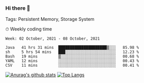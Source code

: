 ### Hi there 👋

Tags: Persistent Memory, Storage System

<!--

[![Anurag's github stats](https://github-readme-stats.vercel.app/api?username=wwyf)](https://github.com/anuraghazra/github-readme-stats)

[![Anurag's github stats](https://github-readme-stats.vercel.app/api?username=wwyf&count_private=true)](https://github.com/anuraghazra/github-readme-stats)


[![Top Langs](https://github-readme-stats.vercel.app/api/top-langs/?username=wwyf&count_private=true&&hide=jupyter%20notebook,html)](https://github.com/anuraghazra/github-readme-stats)



-->


⏱ Weekly coding time

<!--START_SECTION:waka-->
```text
Week: 02 October, 2021 - 08 October, 2021

Java   41 hrs 31 mins  █████████████████████▒░░░   85.98 % 
sh     5 hrs 54 mins   ███░░░░░░░░░░░░░░░░░░░░░░   12.23 % 
Bash   19 mins         ▒░░░░░░░░░░░░░░░░░░░░░░░░   00.68 % 
YAML   12 mins         ░░░░░░░░░░░░░░░░░░░░░░░░░   00.43 % 
CSV    11 mins         ░░░░░░░░░░░░░░░░░░░░░░░░░   00.41 % 
```
<!--END_SECTION:waka-->



[![Anurag's github stats](https://github-readme-stats.vercel.app/api?username=wwyf&count_private=true&show_icons=true&hide_border=true)](https://github.com/anuraghazra/github-readme-stats) [![Top Langs](https://github-readme-stats.vercel.app/api/top-langs/?username=wwyf&count_private=true&hide=jupyter%20notebook,html,OpenEdge%20ABL&langs_count=10&layout=compact&hide_border=true)](https://github.com/anuraghazra/github-readme-stats)

<!--

[![willianrod's wakatime stats](https://github-readme-stats.vercel.app/api/wakatime?username=wwyf)](https://github.com/anuraghazra/github-readme-stats)


-->
